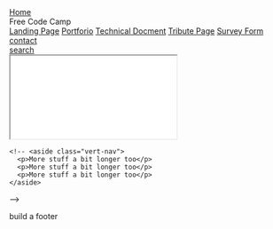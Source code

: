 <!DOCTYPE html>
<html lang="en">
<head>
  <meta charset="UTF-8"/>
  <meta name="viewport" content="width=device-width">
  <meta name="viewport"content="width=device-width, initial-scale=1.0, maximum-scale=1.0">

  <title>Assessments</title><!--php? -->
  <meta name="author" content="Gary Caine">
  <meta name="description" content="My approach to course tests and assessments"> <!--php? -->
  <meta name="title" content="Assessments"> <!--php? -->

  <link rel="apple-touch-icon" sizes="180x180" href="/favicons/apple-touch-icon.png">
  <link rel="icon" type="image/png" sizes="32x32" href="/favicons/favicon-32x32.png">
  <link rel="icon" type="image/png" sizes="16x16" href="/favicons/favicon-16x16.png">
  <link rel="manifest" href="/favicons/site.webmanifest">
  <link rel="mask-icon" href="/favicons/safari-pinned-tab.svg" color="#5bbad5">
  <link rel="shortcut icon" href="/favicons/favicon.ico">
  <meta name="msapplication-TileColor" content="#da532c">
  <meta name="msapplication-config" content="/favicons/browserconfig.xml">
  <meta name="theme-color" content="#ffffff">

  <link rel="stylesheet" href="/styles/styles.css">

</head>
<body class="page-flex">

  <nav class="top-nav-container">
    <div class="top-nav">
      <div>
        <a href="/">Home</a>
      </div>
      <div class="dropdown">
        <span>Free Code Camp</span>
        <div class="dropdown-content">
          <a href="free-code-camp/landing-page" target="main-frame">Landing Page</a>
          <a href="free-code-camp/portfolio"target="main-frame">Portforio</a>
          <a href="free-code-camp/techincal-document"target="main-frame">Technical Docment</a>
          <a href="free-code-camp/tribute-page"target="main-frame">Tribute Page</a>
          <a href="free-code-camp/survey-form"target="main-frame">Survey Form</a>
        </div>
      </div>
      <div class="top-contact"><a href="contact.php">contact</a></div>
      <div class="top-search"><a href="search.php">search</a></div>
    </div>
  </nav>

  <section class="main-content">
    <article>
      <iframe src="home-content.html" name="main-frame" class="frame"></iframe>
    </article>

    <!-- <aside class="vert-nav">
      <p>More stuff a bit longer too</p>
      <p>More stuff a bit longer too</p>
      <p>More stuff a bit longer too</p>
    </aside>
  </section> -->

  <footer>
    <p>build a footer</p>
  </footer>

</body>
</html>
